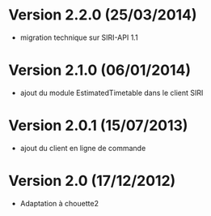 # Version 2.2.0 (25/03/2014)
* migration technique sur SIRI-API 1.1

# Version 2.1.0 (06/01/2014)
* ajout du module EstimatedTimetable dans le client SIRI

# Version 2.0.1 (15/07/2013)
* ajout du client en ligne de commande

# Version 2.0 (17/12/2012)
* Adaptation à chouette2

